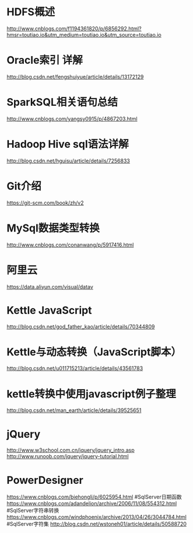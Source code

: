 # HDFS概述
<http://www.cnblogs.com/f1194361820/p/6856292.html?hmsr=toutiao.io&utm_medium=toutiao.io&utm_source=toutiao.io>
# Oracle索引 详解
<http://blog.csdn.net/fengshuiyue/article/details/13172129>
# SparkSQL相关语句总结
<http://www.cnblogs.com/yangsy0915/p/4867203.html>
# Hadoop Hive sql语法详解
<http://blog.csdn.net/hguisu/article/details/7256833>
# Git介绍
<https://git-scm.com/book/zh/v2>
# MySql数据类型转换
<http://www.cnblogs.com/conanwang/p/5917416.html>
# 阿里云
<https://data.aliyun.com/visual/datav>
# Kettle JavaScript
<http://blog.csdn.net/god_father_kao/article/details/70344809>
# Kettle与动态转换（JavaScript脚本）
<http://blog.csdn.net/u011715213/article/details/43561783>
# kettle转换中使用javascript例子整理
<http://blog.csdn.net/man_earth/article/details/39525651>
# jQuery
<http://www.w3school.com.cn/jquery/jquery_intro.asp>
<http://www.runoob.com/jquery/jquery-tutorial.html>
# PowerDesigner
<https://www.cnblogs.com/biehongli/p/6025954.html>
#SqlServer日期函数
<https://www.cnblogs.com/adandelion/archive/2006/11/08/554312.html>
#SqlServer字符串转换
<https://www.cnblogs.com/windphoenix/archive/2013/04/26/3044784.html>
#SqlServer字符集
<http://blog.csdn.net/wstoneh01/article/details/50588720>
